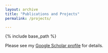 ```yaml
---
layout: archive
title: "Publications and Projects"
permalink: /projects/

---
```


{% include base_path %}

Please see my [Google Scholar profile](https://scholar.google.com/citations?user=s1ziNH8AAAAJ&hl=en) for details.
